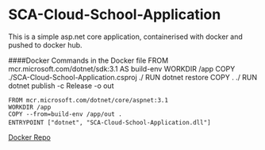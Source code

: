 # SCA-Cloud-School-Application
This is a simple asp.net core application, containerised with docker and  pushed to docker hub.

####Docker Commands in the Docker file
  FROM mcr.microsoft.com/dotnet/sdk:3.1 AS build-env
    WORKDIR /app
    COPY ./SCA-Cloud-School-Application.csproj ./
    RUN dotnet restore
    COPY . ./
    RUN dotnet publish -c Release -o out
    
    FROM mcr.microsoft.com/dotnet/core/aspnet:3.1
    WORKDIR /app
    COPY --from=build-env /app/out .
    ENTRYPOINT ["dotnet", "SCA-Cloud-School-Application.dll"]　
    
    
 [Docker Repo](https://hub.docker.com/repository/docker/nneka234/sca-cloud-school-application)
